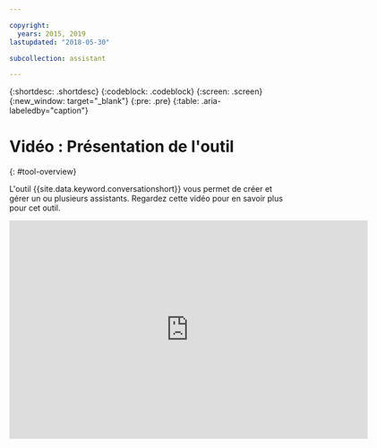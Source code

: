 ```yaml
---

copyright:
  years: 2015, 2019
lastupdated: "2018-05-30"

subcollection: assistant

---
```


{:shortdesc: .shortdesc}
{:codeblock: .codeblock}
{:screen: .screen}
{:new_window: target="_blank"}
{:pre: .pre}
{:table: .aria-labeledby="caption"}

# Vidéo : Présentation de l'outil 
{: #tool-overview}

L'outil {{site.data.keyword.conversationshort}} vous permet de créer et gérer un ou plusieurs assistants. Regardez cette vidéo pour en savoir plus pour cet outil. 

<p>
  <div class="embed-responsive embed-responsive-16by9">
    <iframe class="embed-responsive-item" id="youtubeplayer" title="Présentation de l'outil Watson Assistant" type="text/html" width="640" height="390" src="https://www.youtube.com/embed/h-u-5f8fZtc?rel=0" frameborder="0" webkitallowfullscreen mozallowfullscreen allowfullscreen> </iframe>
  </div>
</p>
